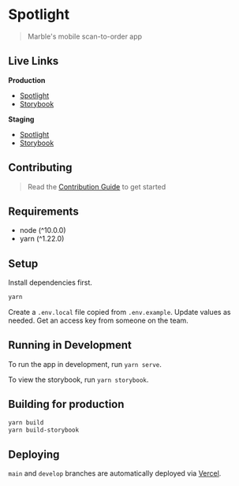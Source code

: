 # Spotlight

> Marble's mobile scan-to-order app

## Live Links

**Production**

- <a href="https://spotlight-one.vercel.app/" target="_blank">Spotlight</a>
- <a href="https://spotlight-ui-kit.vercel.app/" target="_blank">Storybook</a>

**Staging**

- <a href="https://spotlight-git-develop.marbletech.vercel.app/" target="_blank">Spotlight</a>
- <a href="https://spotlight-ui-kit-git-develop.marbletech.vercel.app/" target="_blank">Storybook</a>

## Contributing

> Read the [Contribution Guide](CONTRIBUTING.md) to get started

## Requirements

- node (^10.0.0)
- yarn (^1.22.0)

## Setup

Install dependencies first.

```bash
yarn
```

Create a `.env.local` file copied from `.env.example`. Update values as needed. Get an access key from someone on the team.

## Running in Development

To run the app in development, run `yarn serve`.

To view the storybook, run `yarn storybook`.

## Building for production

```bash
yarn build
yarn build-storybook
```

## Deploying

`main` and `develop` branches are automatically deployed via
[Vercel](https://vercel.com/oscarnewman).
